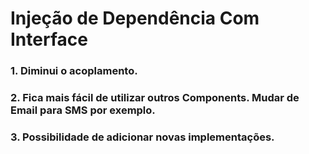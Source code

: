 # Injeção de Dependência Com Interface
### 1. Diminui o acoplamento.
### 2. Fica mais fácil de utilizar outros Components. Mudar de Email para SMS por exemplo.
### 3. Possibilidade de adicionar novas implementações.